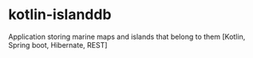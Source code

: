 # kotlin-islanddb
Application storing marine maps and islands that belong to them [Kotlin, Spring boot, Hibernate, REST]
